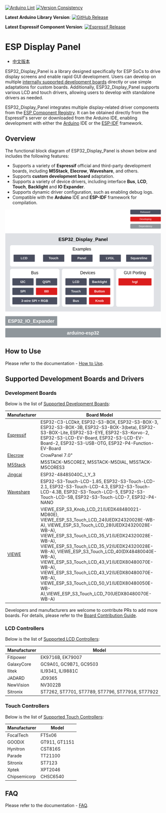 [![Arduino Lint](https://github.com/esp-arduino-libs/ESP32_Display_Panel/actions/workflows/arduino_lint.yml/badge.svg)](https://github.com/esp-arduino-libs/ESP32_Display_Panel/actions/workflows/arduino_lint.yml) [![Version Consistency](https://github.com/esp-arduino-libs/ESP32_Display_Panel/actions/workflows/check_lib_versions.yml/badge.svg)](https://github.com/esp-arduino-libs/ESP32_Display_Panel/actions/workflows/check_lib_versions.yml)

**Latest Arduino Library Version**: [![GitHub Release](https://img.shields.io/github/v/release/esp-arduino-libs/ESP32_Display_Panel)](https://github.com/esp-arduino-libs/ESP32_Display_Panel/releases)

**Latest Espressif Component Version**: [![Espressif Release](https://components.espressif.com/components/espressif/esp32_display_panel/badge.svg)](https://components.espressif.com/components/espressif/esp32_display_panel)

# ESP Display Panel

* [中文版本](./README_CN.md)

ESP32_Display_Panel is a library designed specifically for ESP SoCs to drive display screens and enable rapid GUI development. Users can develop on multiple [internally supported development boards](#Development-Boards) directly or use simple adaptations for custom boards. Additionally, ESP32_Display_Panel supports various LCD and touch drivers, allowing users to develop with standalone drivers as needed.

ESP32_Display_Panel integrates multiple display-related driver components from the [ESP Component Registry](https://components.espressif.com/). It can be obtained directly from the Espressif's server or downloaded from the Arduino IDE, enabling development with either the [Arduino](https://github.com/espressif/arduino-esp32) IDE or the [ESP-IDF](https://github.com/espressif/esp-idf) framework.

## Overview

The functional block diagram of ESP32_Display_Panel is shown below and includes the following features:

- Supports a variety of **Espressif** official and third-party development boards, including **M5Stack**, **Elecrow**, **Waveshare**, and others.
- Supports **custom development board** adaptation.
- Supports a variety of device drivers, including interface **Bus**, **LCD**, **Touch**, **Backlight** and **IO Expander**.
- Supports dynamic driver configuration, such as enabling debug logs.
- Compatible with the **Arduino** IDE and **ESP-IDF** framework for compilation.

<div align="center"><img src="docs/_static/block_diagram.png" alt ="Block Diagram" width="600"></div>

## How to Use

Please refer to the documentation - [How to Use](./docs/How_To_Use.md).

## Supported Development Boards and Drivers

### Development Boards

Below is the list of [Supported Development Boards](docs/Board_Instructions.md):

| **Manufacturer** | **Board Model** |
| ---------------- | --------------- |
| [Espressif](docs/Board_Instructions.md#espressif) | ESP32-C3-LCDkit, ESP32-S3-BOX, ESP32-S3-BOX-3, ESP32-S3-BOX-3B, ESP32-S3-BOX-3(beta), ESP32-S3-BOX-Lite, ESP32-S3-EYE, ESP32-S3-Korvo-2, ESP32-S3-LCD-EV-Board, ESP32-S3-LCD-EV-Board-2, ESP32-S3-USB-OTG, ESP32-P4-Function-EV-Board |
| [Elecrow](docs/Board_Instructions.md#elecrow) | CrowPanel 7.0" |
| [M5Stack](docs/Board_Instructions.md#m5stack) | M5STACK-M5CORE2, M5STACK-M5DIAL, M5STACK-M5CORES3 |
| [Jingcai](docs/Board_Instructions.md#shenzhen-jingcai-intelligent) | ESP32-4848S040C_I_Y_3 |
| [Waveshare](docs/Board_Instructions.md#waveshare) | ESP32-S3-Touch-LCD-1.85, ESP32-S3-Touch-LCD-2.1, ESP32-S3-Touch-LCD-4.3, ESP32-S3-Touch-LCD-4.3B, ESP32-S3-Touch-LCD-5, ESP32-S3-Touch-LCD-5B, ESP32-S3-Touch-LCD-7, ESP32-P4-NANO |
| [VIEWE](docs/Board_Instructions.md#viewe) |  VIEWE_ESP_S3_Knob_LCD_21(UEDX48480021-MD80E), VIEWE_ESP_S3_Touch_LCD_24(UEDX24320028E-WB-A), VIEWE_ESP_S3_Touch_LCD_28(UEDX24320028E-WB-A), VIEWE_ESP_S3_Touch_LCD_35_V1(UEDX24320028E-WB-A), VIEWE_ESP_S3_Touch_LCD_35_V2(UEDX24320028E-WB-A), VIEWE_ESP_S3_Touch_LCD_40(DX48480040E-WB-A), VIEWE_ESP_S3_Touch_LCD_43_V1(UEDX80480070E-WB-A), VIEWE_ESP_S3_Touch_LCD_43_V2(UEDX80480070E-WB-A), VIEWE_ESP_S3_Touch_LCD_50_V1(UEDX80480050E-WB-A),VIEWE_ESP_S3_Touch_LCD_70(UEDX80480070E-WB-A)|

Developers and manufacturers are welcome to contribute PRs to add more boards. For details, please refer to the [Board Contribution Guide](./docs/Board_Contribution_Guide.md).

### LCD Controllers

Below is the list of [Supported LCD Controllers](docs/LCD_Controllers.md):

| **Manufacturer** | **Model** |
| ---------------- | --------- |
| Fitipower | EK9716B, EK79007 |
| GalaxyCore | GC9A01, GC9B71, GC9503 |
| Ilitek | ILI9341, ILI9881C |
| JADARD | JD9365 |
| NewVision | NV3022B |
| Sitronix | ST7262, ST7701, ST7789, ST7796, ST77916, ST77922 |

### Touch Controllers

Below is the list of [Supported Touch Controllers](docs/Touch_Controllers.md):

| **Manufacturer** | **Model** |
| ---------------- | --------- |
| FocalTech | FT5x06 |
| GOODiX | GT911, GT1151 |
| Hynitron | CST816S |
| Parade | TT21100 |
| Sitronix | ST7123 |
| Xptek | XPT2046 |
|Chipsemicorp | CHSC6540 |

## FAQ

Please refer to the documentation - [FAQ](./docs/FAQ.md).
